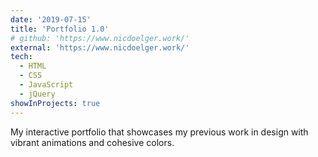 ```yaml
---
date: '2019-07-15'
title: 'Portfolio 1.0'
# github: 'https://www.nicdoelger.work/'
external: 'https://www.nicdoelger.work/'
tech:
  - HTML
  - CSS
  - JavaScript
  - jQuery
showInProjects: true
---
```


My interactive portfolio that showcases my previous work in design with vibrant animations and cohesive colors.